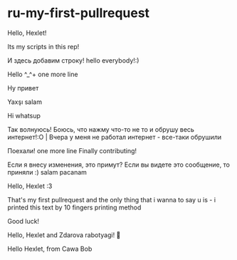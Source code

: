 # ru-my-first-pullrequest

Hello, Hexlet!

Its my scripts in this rep!

И здесь добавим строку!
hello everybody!:)

Hello ^_^+ one more line

Ну привет

Yaxşı salam

Hi whatsup

Так волнуюсь! Боюсь, что нажму что-то не то и обрушу весь интернет!:О
 |
Вчера у меня не работал интернет - все-таки обрушили

Поехали!
one more line
Finally contributing!


Если я внесу изменения, это примут? Если вы видете это сообщение, то приняли :)
salam pacanam

Hello, Hexlet :3

That's my first pullrequest and the only thing that i wanna to say u is - i printed this text by 10 fingers printing method

Good luck!

Hello, Hexlet and Zdarova rabotyagi! 🫡

Hello Hexlet, from Cawa Bob
